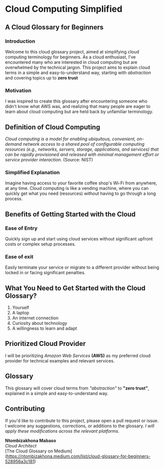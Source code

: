 # Cloud Computing Simplified
## A Cloud Glossary for Beginners

### Introduction
Welcome to this cloud glossary project, aimed at simplifying cloud computing terminology for beginners. As a cloud enthusiast, I've encountered many who are interested in cloud computing but are overwhelmed by the technical jargon. This project aims to explain cloud terms in a simple and easy-to-understand way, starting with *abstraction* and covering topics up to **zero trust**

### Motivation
I was inspired to create this glossary after encountering someone who didn't know what AWS was, and realizing that many people are eager to learn about cloud computing but are held back by unfamiliar terminology.

## Definition of Cloud Computing
*Cloud computing is a model for enabling ubiquitous, convenient, on-demand network access to a shared pool of configurable computing resources (e.g., networks, servers, storage, applications, and services) that can be rapidly provisioned and released with minimal management effort or service provider interaction.* (Source: NIST)

### Simplified Explanation
Imagine having access to your favorite coffee shop's Wi-Fi from anywhere, at any time. Cloud computing is like a vending machine, where you can quickly get what you need (resources) without having to go through a long process.

## Benefits of Getting Started with the Cloud

### Ease of Entry

Quickly sign up and start using cloud services without significant upfront costs or complex setup processes.

### Ease of exit
Easily terminate your service or migrate to a different provider without being locked in or facing significant penalties.

## What You Need to Get Started with the Cloud Glossary?
1. Yourself
2. A laptop
3. An internet connection
4. Curiosity about technology
5. A willingness to learn and adapt

## Prioritized Cloud Provider

I will be prioritizing *Amazon Web Services* **(AWS)** as my preferred cloud provider for technical examples and relevant services.

## Glossary
This glossary will cover cloud terms from *"abstraction"* to **"zero trust"**, explained in a simple and easy-to-understand way.


## Contributing
If you'd like to contribute to this project, please open a pull request or issue. 
I welcome any suggestions, corrections, or additions to the glossary.
*I will apply these modifications across the relevant platforms.*


**Ntombizakhona Mabaso**
<br>
*Cloud Architect*
<br>
[The Cloud Glossary on Medium] (https://ntombizakhona.medium.com/list/cloud-glossary-for-beginners-528956a3c181)
